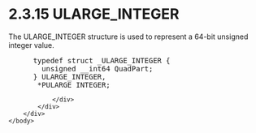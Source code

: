 <html dir="LTR" xmlns:mshelp="http://msdn.microsoft.com/mshelp" xmlns:ddue="http://ddue.schemas.microsoft.com/authoring/2003/5" xmlns:xlink="http://www.w3.org/1999/xlink" xmlns:tool="http://www.microsoft.com/tooltip">
    <head>
        <meta http-equiv="Content-Type" content="text/html; CHARSET=utf-8"></meta>
        <meta name="save" content="history"></meta>
        <title>2.3.15 ULARGE_INTEGER</title>
        <xml>
            <mshelp:toctitle title="2.3.15 ULARGE_INTEGER"></mshelp:toctitle>
            <mshelp:rltitle title="[MS-DTYP]: ULARGE_INTEGER"></mshelp:rltitle>
            <mshelp:keyword index="A" term="d37e0ce7-a358-4c07-a5c4-59c8b5da8b08"></mshelp:keyword>
            <mshelp:attr name="DCSext.ContentType" value="open specification"></mshelp:attr>
            <mshelp:attr name="AssetID" value="d37e0ce7-a358-4c07-a5c4-59c8b5da8b08"></mshelp:attr>
            <mshelp:attr name="TopicType" value="kbRef"></mshelp:attr>
            <mshelp:attr name="DCSext.Title" value="[MS-DTYP]: ULARGE_INTEGER" />
        </xml>
    </head>
    <body>
        <div id="header">
            <h1 class="heading">2.3.15 ULARGE_INTEGER</h1>
        </div>
        <div id="mainSection">
            <div id="mainBody">
                <div id="allHistory" class="saveHistory"></div>
                <div id="sectionSection0" class="section" name="collapseableSection">
                    

<p>The ULARGE_INTEGER structure is used to represent a 64-bit
unsigned integer value. </p>

<dl>
<dd>
<div><pre> typedef struct _ULARGE_INTEGER {
   unsigned __int64 QuadPart;
 } ULARGE_INTEGER,
  *PULARGE_INTEGER;
</pre></div>
</dd></dl>


                </div>
            </div>
        </div>
    </body>
</html>